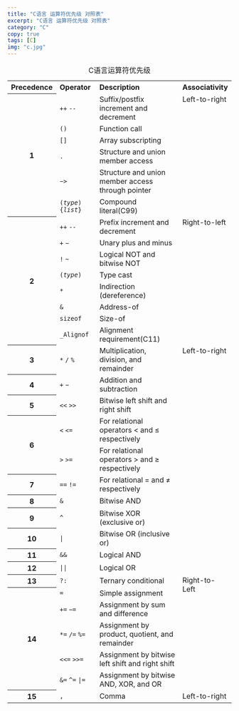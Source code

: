 ```yaml
---
title: "C语言 运算符优先级 对照表"
excerpt: "C语言 运算符优先级 对照表"
category: "C"
copy: true
tags: [C]
img: "c.jpg"
---
```

<table cellspacing="5" cellpadding="2">
    <caption>C语言运算符优先级</caption>
    <tbody>
        <tr>
            <th style="text-align: left"> Precedence
            </th>
            <th style="text-align: left"> Operator
            </th>
            <th style="text-align: left"> Description
            </th>
            <th style="text-align: left"> Associativity
            </th>
        </tr>
        <tr>
            <th rowspan="6"> 1
            </th>
            <td style="border-bottom-style: none"> <code>++</code> <code>--</code>
            </td>
            <td style="border-bottom-style: none"> Suffix/postfix increment and decrement
            </td>
            <td style="vertical-align: top" rowspan="6"> Left-to-right
            </td>
        </tr>
        <tr>
            <td style="border-bottom-style: none; border-top-style: none"> <code>()</code>
            </td>
            <td style="border-bottom-style: none; border-top-style: none"> Function call
            </td>
        </tr>
        <tr>
            <td style="border-bottom-style: none; border-top-style: none"> <code>[]</code>
            </td>
            <td style="border-bottom-style: none; border-top-style: none"> Array subscripting
            </td>
        </tr>
        <tr>
            <td style="border-bottom-style: none; border-top-style: none"> <code>.</code>
            </td>
            <td style="border-bottom-style: none; border-top-style: none"> Structure and union member access
            </td>
        </tr>
        <tr>
            <td style="border-bottom-style: none; border-top-style: none"> <code>−&gt;</code>
            </td>
            <td style="border-bottom-style: none; border-top-style: none"> Structure and union member access through pointer
            </td>
        </tr>
        <tr>
            <td style="border-bottom-style: none; border-top-style: none"> <code>(<i>type</i>){<i>list</i>}</code>
            </td>
            <td style="border-bottom-style: none; border-top-style: none"> Compound literal<span class="t-mark">(C99)</span>
            </td>
        </tr>
        <tr>
            <th rowspan="8"> 2
            </th>
            <td style="border-bottom-style: none"> <code>++</code> <code>--</code>
            </td>
            <td style="border-bottom-style: none"> Prefix increment and decrement
            </td>
            <td style="vertical-align: top" rowspan="8"> Right-to-left
            </td>
        </tr>
        <tr>
            <td style="border-bottom-style: none; border-top-style: none"> <code>+</code> <code>−</code>
            </td>
            <td style="border-bottom-style: none; border-top-style: none"> Unary plus and minus
            </td>
        </tr>
        <tr>
            <td style="border-bottom-style: none; border-top-style: none"> <code>!</code> <code>~</code>
            </td>
            <td style="border-bottom-style: none; border-top-style: none"> Logical NOT and bitwise NOT
            </td>
        </tr>
        <tr>
            <td style="border-bottom-style: none; border-top-style: none"> <code>(<i>type</i>)</code>
            </td>
            <td style="border-bottom-style: none; border-top-style: none"> Type cast
            </td>
        </tr>
        <tr>
            <td style="border-bottom-style: none; border-top-style: none"> <code>*</code>
            </td>
            <td style="border-bottom-style: none; border-top-style: none"> Indirection (dereference)
            </td>
        </tr>
        <tr>
            <td style="border-bottom-style: none; border-top-style: none"> <code>&amp;</code>
            </td>
            <td style="border-bottom-style: none; border-top-style: none"> Address-of
            </td>
        </tr>
        <tr>
            <td style="border-bottom-style: none; border-top-style: none"> <code>sizeof</code>
            </td>
            <td style="border-bottom-style: none; border-top-style: none"> Size-of
            </td>
        </tr>
        <tr>
            <td style="border-bottom-style: none; border-top-style: none"> <code>_Alignof</code>
            </td>
            <td style="border-bottom-style: none; border-top-style: none"> Alignment requirement<span class="t-mark">(C11)</span>
            </td>
        </tr>
        <tr>
            <th> 3
            </th>
            <td> <code>*</code> <code>/</code> <code>%</code>
            </td>
            <td> Multiplication, division, and remainder
            </td>
            <td style="vertical-align: top" rowspan="11"> Left-to-right
            </td>
        </tr>
        <tr>
            <th> 4
            </th>
            <td> <code>+</code> <code>−</code>
            </td>
            <td> Addition and subtraction
            </td>
        </tr>
        <tr>
            <th> 5
            </th>
            <td> <code>&lt;&lt;</code> <code>&gt;&gt;</code>
            </td>
            <td> Bitwise left shift and right shift
            </td>
        </tr>
        <tr>
            <th rowspan="2"> 6
            </th>
            <td style="border-bottom-style: none"> <code>&lt;</code> <code>&lt;=</code>
            </td>
            <td style="border-bottom-style: none"> For relational operators &lt; and ≤ respectively
            </td>
        </tr>
        <tr>
            <td style="border-top-style: none"> <code>&gt;</code> <code>&gt;=</code>
            </td>
            <td style="border-top-style: none"> For relational operators &gt; and ≥ respectively
            </td>
        </tr>
        <tr>
            <th> 7
            </th>
            <td> <code>==</code> <code>!=</code>
            </td>
            <td> For relational = and ≠ respectively
            </td>
        </tr>
        <tr>
            <th> 8
            </th>
            <td> <code>&amp;</code>
            </td>
            <td> Bitwise AND
            </td>
        </tr>
        <tr>
            <th> 9
            </th>
            <td> <code>^</code>
            </td>
            <td> Bitwise XOR (exclusive or)
            </td>
        </tr>
        <tr>
            <th> 10
            </th>
            <td> <code>|</code>
            </td>
            <td> Bitwise OR (inclusive or)
            </td>
        </tr>
        <tr>
            <th> 11
            </th>
            <td> <code>&amp;&amp;</code>
            </td>
            <td> Logical AND
            </td>
        </tr>
        <tr>
            <th> 12
            </th>
            <td> <code>||</code>
            </td>
            <td> Logical OR
            </td>
        </tr>
        <tr>
            <th> 13
            </th>
            <td> <code>?:</code>
            </td>
            <td> Ternary conditional
            </td>
            <td style="vertical-align: top" rowspan="6"> Right-to-Left
            </td>
        </tr>
        <tr>
            <th rowspan="5"> 14
            </th>
            <td style="border-bottom-style: none"> <code>=</code>
            </td>
            <td style="border-bottom-style: none"> Simple assignment
            </td>
        </tr>
        <tr>
            <td style="border-bottom-style: none; border-top-style: none"> <code>+=</code> <code>−=</code>
            </td>
            <td style="border-bottom-style: none; border-top-style: none"> Assignment by sum and difference
            </td>
        </tr>
        <tr>
            <td style="border-bottom-style: none; border-top-style: none"> <code>*=</code> <code>/=</code> <code>%=</code>
            </td>
            <td style="border-bottom-style: none; border-top-style: none"> Assignment by product, quotient, and remainder
            </td>
        </tr>
        <tr>
            <td style="border-bottom-style: none; border-top-style: none"> <code>&lt;&lt;=</code> <code>&gt;&gt;=</code>
            </td>
            <td style="border-bottom-style: none; border-top-style: none"> Assignment by bitwise left shift and right shift
            </td>
        </tr>
        <tr>
            <td style="border-top-style: none"> <code>&amp;=</code> <code>^=</code> <code>|=</code>
            </td>
            <td style="border-top-style: none"> Assignment by bitwise AND, XOR, and OR
            </td>
        </tr>
        <tr>
            <th> 15
            </th>
            <td> <code>,</code>
            </td>
            <td> Comma
            </td>
            <td> Left-to-right
            </td>
        </tr>
    </tbody>
</table>
